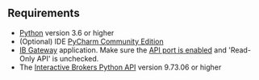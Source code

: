 ## Requirements
* [Python](https://www.python.org/) version 3.6 or higher
* (Optional) IDE [PyCharm Community Edition](https://www.jetbrains.com/pycharm/download)
* [IB Gateway](https://www.interactivebrokers.com/en/index.php?f=16457) application. Make sure the [API port is enabled](https://interactivebrokers.github.io/tws-api/initial_setup.html) and 'Read-Only API' is unchecked.
* The [Interactive Brokers Python API](http://interactivebrokers.github.io) version 9.73.06 or higher
